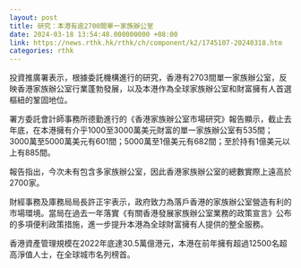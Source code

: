 ```yaml
---
layout: post
title: 研究：本港有逾2700間單一家族辦公室
date: 2024-03-18 13:54:48.000000000 +08:00
link: https://news.rthk.hk/rthk/ch/component/k2/1745107-20240318.htm
categories: rthk
---
```


投資推廣署表示，根據委託機構進行的研究，香港有2703間單一家族辦公室，反映香港家族辦公室行業蓬勃發展，以及本港作為全球家族辦公室和財富擁有人首選樞紐的鞏固地位。

署方委託會計師事務所德勤進行的《香港家族辦公室市場研究》報告顯示，截止去年底，在本港擁有介乎1000至3000萬美元財富的單一家族辦公室有535間；3000萬至5000萬美元有601間；5000萬至1億美元有682間；至於持有1億美元以上有885間。

報告指出，今次未有包含多家族辦公室，因此香港家族辦公室的總數實際上遠高於2700家。

財經事務及庫務局局長許正宇表示，政府致力為落戶香港的家族辦公室營造有利的市場環境。當局在過去一年落實《有關香港發展家族辦公室業務的政策宣言》公布的多項便利政策措施，進一步提升本港為全球財富擁有人提供的整全服務。

香港資產管理規模在2022年底達30.5萬億港元，本港在前年擁有超過12500名超高淨值人士，在全球城市名列榜首。
